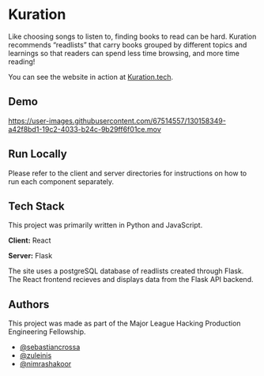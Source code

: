 
# Kuration

Like choosing songs to listen to, 
finding books to read can be hard. Kuration recommends “readlists” 
that carry books grouped by different topics and learnings so that
readers can spend less time browsing, and more time reading!


You can see the website in action at [Kuration.tech](https://www.kuration.tech).
## Demo


https://user-images.githubusercontent.com/67514557/130158349-a42f8bd1-19c2-4033-b24c-9b29ff6f01ce.mov



## Run Locally

Please refer to the client and server directories for instructions
on how to run each component separately.
## Tech Stack

This project was primarily written in Python and JavaScript.

**Client:** React

**Server:** Flask

The site uses a postgreSQL database of readlists created through Flask. The React frontend 
recieves and displays data from the Flask API backend.
  
## Authors

This project was made as part of the Major League Hacking 
Production Engineering Fellowship.

- [@sebastiancrossa](https://www.github.com/sebastiancrossa)
- [@zuleinis](https://www.github.com/zuleinis)
- [@nimrashakoor](https://www.github.com/nimrashakoor)

  
